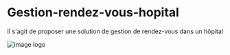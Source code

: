 # Gestion-rendez-vous-hopital
Il s'agit de proposer une solution de gestion de rendez-vous dans un hôpital

![image logo](http://dalaljamm.cf/views/img/logodj.png)
